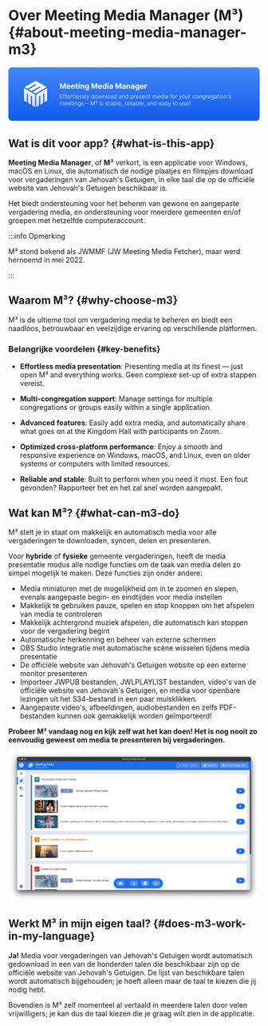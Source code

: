 # Over Meeting Media Manager (M³) {#about-meeting-media-manager-m3}

![M³ banner](./../assets/m3-banner.png)

## Wat is dit voor app? {#what-is-this-app}

**Meeting Media Manager**, of **M³** verkort, is een applicatie voor Windows, macOS en Linux, die automatisch de nodige plaatjes en filmpjes download voor vergaderingen van Jehovah's Getuigen, in elke taal die op de officiële website van Jehovah's Getuigen beschikbaar is.

Het biedt ondersteuning voor het beheren van gewone en aangepaste vergadering media, en ondersteuning voor meerdere gemeenten en/of groepen met hetzelfde computeraccount.

:::info Opmerking

M³ stond bekend als JWMMF (JW Meeting Media Fetcher), maar werd hernoemd in mei 2022.

:::

## Waarom M³? {#why-choose-m3}

M³ is de ultieme tool om vergadering media te beheren en biedt een naadloos, betrouwbaar en veelzijdige ervaring op verschillende platformen.

### Belangrijke voordelen {#key-benefits}

- **Effortless media presentation**: Presenting media at its finest — just open M³ and everything works. Geen complexe set-up of extra stappen vereist.

- **Multi-congregation support**: Manage settings for multiple congregations or groups easily within a single application.

- **Advanced features**: Easily add extra media, and automatically share what goes on at the Kingdom Hall with participants on Zoom.

- **Optimized cross-platform performance**: Enjoy a smooth and responsive experience on Windows, macOS, and Linux, even on older systems or computers with limited resources.

- **Reliable and stable**: Built to perform when you need it most. Een fout gevonden? Rapporteer het en het zal snel worden aangepakt.

## Wat kan M³? {#what-can-m3-do}

M³ stelt je in staat om makkelijk en automatisch media voor alle vergaderingen te downloaden, syncen, delen en presenteren.

Voor **hybride** of **fysieke** gemeente vergaderingen, heeft de media presentatie modus alle nodige functies om de taak van media delen zo simpel mogelijk te maken. Deze functies zijn onder andere:

- Media miniaturen met de mogelijkheid om in te zoomen en slepen, evenals aangepaste begin- en eindtijden voor media instellen
- Makkelijk te gebruiken pauze, spelen en stop knoppen om het afspelen van media te controleren
- Makkelijk achtergrond muziek afspelen, die automatisch kan stoppen voor de vergadering begint
- Automatische herkenning en beheer van externe schermen
- OBS Studio integratie met automatische scène wisselen tijdens media presentatie
- De officiële website van Jehovah's Getuigen website op een externe monitor presenteren
- Importeer JWPUB bestanden, JWLPLAYLIST bestanden, video's van de officiële website van Jehovah's Getuigen, en media voor openbare lezingen uit het S34-bestand in een paar muisklikken.
- Aangepaste video's, afbeeldingen, audiobestanden en zelfs PDF-bestanden kunnen ook gemakkelijk worden geïmporteerd!

**Probeer M³ vandaag nog en kijk zelf wat het kan doen! Het is nog nooit zo eenvoudig geweest om media te presenteren bij vergaderingen.**

![M³ preview](./../assets/m3-preview.png)

## Werkt M³ in mijn eigen taal? {#does-m3-work-in-my-language}

**Ja!** Media voor vergaderingen van Jehovah's Getuigen wordt automatisch gedownload in een van de honderden talen die beschikbaar zijn op de officiële website van Jehovah's Getuigen. De lijst van beschikbare talen wordt automatisch bijgehouden; je hoeft alleen maar de taal te kiezen die jij nodig hebt.

Bovendien is M³ zelf momenteel al vertaald in meerdere talen door velen vrijwilligers; je kan dus de taal kiezen die je graag wilt zien in de applicatie.
